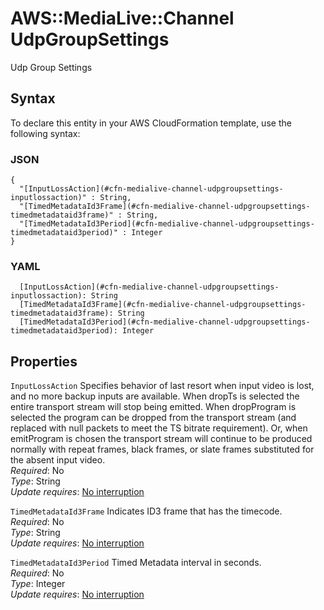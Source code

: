 # AWS::MediaLive::Channel UdpGroupSettings<a name="aws-properties-medialive-channel-udpgroupsettings"></a>

Udp Group Settings

## Syntax<a name="aws-properties-medialive-channel-udpgroupsettings-syntax"></a>

To declare this entity in your AWS CloudFormation template, use the following syntax:

### JSON<a name="aws-properties-medialive-channel-udpgroupsettings-syntax.json"></a>

```
{
  "[InputLossAction](#cfn-medialive-channel-udpgroupsettings-inputlossaction)" : String,
  "[TimedMetadataId3Frame](#cfn-medialive-channel-udpgroupsettings-timedmetadataid3frame)" : String,
  "[TimedMetadataId3Period](#cfn-medialive-channel-udpgroupsettings-timedmetadataid3period)" : Integer
}
```

### YAML<a name="aws-properties-medialive-channel-udpgroupsettings-syntax.yaml"></a>

```
  [InputLossAction](#cfn-medialive-channel-udpgroupsettings-inputlossaction): String
  [TimedMetadataId3Frame](#cfn-medialive-channel-udpgroupsettings-timedmetadataid3frame): String
  [TimedMetadataId3Period](#cfn-medialive-channel-udpgroupsettings-timedmetadataid3period): Integer
```

## Properties<a name="aws-properties-medialive-channel-udpgroupsettings-properties"></a>

`InputLossAction`  <a name="cfn-medialive-channel-udpgroupsettings-inputlossaction"></a>
Specifies behavior of last resort when input video is lost, and no more backup inputs are available\. When dropTs is selected the entire transport stream will stop being emitted\. When dropProgram is selected the program can be dropped from the transport stream \(and replaced with null packets to meet the TS bitrate requirement\)\. Or, when emitProgram is chosen the transport stream will continue to be produced normally with repeat frames, black frames, or slate frames substituted for the absent input video\.  
*Required*: No  
*Type*: String  
*Update requires*: [No interruption](https://docs.aws.amazon.com/AWSCloudFormation/latest/UserGuide/using-cfn-updating-stacks-update-behaviors.html#update-no-interrupt)

`TimedMetadataId3Frame`  <a name="cfn-medialive-channel-udpgroupsettings-timedmetadataid3frame"></a>
Indicates ID3 frame that has the timecode\.  
*Required*: No  
*Type*: String  
*Update requires*: [No interruption](https://docs.aws.amazon.com/AWSCloudFormation/latest/UserGuide/using-cfn-updating-stacks-update-behaviors.html#update-no-interrupt)

`TimedMetadataId3Period`  <a name="cfn-medialive-channel-udpgroupsettings-timedmetadataid3period"></a>
Timed Metadata interval in seconds\.  
*Required*: No  
*Type*: Integer  
*Update requires*: [No interruption](https://docs.aws.amazon.com/AWSCloudFormation/latest/UserGuide/using-cfn-updating-stacks-update-behaviors.html#update-no-interrupt)